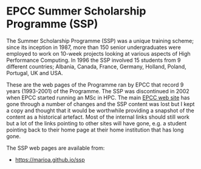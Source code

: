 # EPCC Summer Scholarship Programme (SSP)

The Summer Scholarship Programme (SSP) was a unique training scheme;
since its inception in 1987, more than 150 senior undergraduates were
employed to work on 10-week projects looking at various aspects of
High Performance Computing. In 1996 the SSP involved 15 students from 9
different countries; Albania, Canada, France, Germany, Holland, Poland,
Portugal, UK and USA.

These are the web pages of the Programme ran by EPCC that record 9
years (1993-2001) of the Programme.  The SSP was discontinued in
2002 when EPCC started running an MSc in HPC. The main [EPCC web
site](https://www.epcc.ed.ac.uk) has gone through a number of changes
and the SSP content was lost but I kept a copy and thought that it
would be worthwhile providing a snapshot of the content as a
historical artefact.  Most of the internal links should still work
but a lot of the links pointing to other sites will have gone, e.g.
a student pointing back to their home page at their home institution
that has long gone.

The SSP web pages are available from:

   * https://marioa.github.io/ssp

